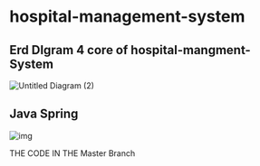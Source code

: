 # hospital-management-system


## Erd DIgram 4 core  of hospital-mangment- System 

![Untitled Diagram (2)](https://github.com/BaselIzz/hospital-management-system/assets/102633816/806fb9b7-f9d1-48c9-a91c-fda3cff9c47e)

## Java Spring 
![img](https://github.com/BaselIzz/hospital-management-system/assets/102633816/518fc747-6e0d-46df-af21-67248eca1fb5)





THE CODE IN THE Master Branch
